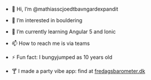 - 👋 Hi, I’m @mathiasscjoedtbavngardexpandit
- 👀 I’m interested in bouldering
- 🌱 I’m currently learning Angular 5 and Ionic
- 📫 How to reach me is via teams

- ⚡ Fun fact: I bungyjumped as 10 years old

- 🍸 I made a party vibe app: find at [fredagsbarometer.dk](https://fredagsbarometer.dk/map)
